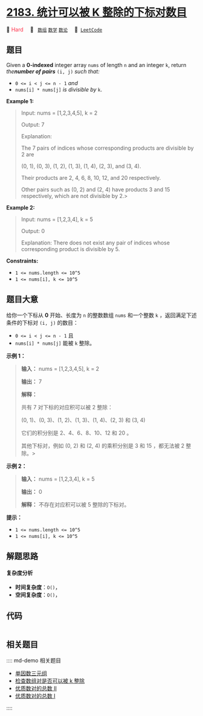 # [2183. 统计可以被 K 整除的下标对数目](https://leetcode.com/problems/count-array-pairs-divisible-by-k)

🔴 <font color=#ff334b>Hard</font>&emsp; 🔖&ensp; [`数组`](/leetcode/outline/tag/array.md) [`数学`](/leetcode/outline/tag/math.md) [`数论`](/leetcode/outline/tag/number-theory.md)&emsp; 🔗&ensp;[`LeetCode`](https://leetcode.com/problems/count-array-pairs-divisible-by-k)


## 题目

Given a **0-indexed** integer array `nums` of length `n` and an integer `k`,
return _the**number of pairs**_ `(i, j)` _such that:_

  * `0 <= i < j <= n - 1` _and_
  * `nums[i] * nums[j]` _is divisible by_ `k`.



**Example 1:**

> Input: nums = [1,2,3,4,5], k = 2
> 
> Output: 7
> 
> Explanation: 
> 
> The 7 pairs of indices whose corresponding products are divisible by 2 are
> 
> (0, 1), (0, 3), (1, 2), (1, 3), (1, 4), (2, 3), and (3, 4).
> 
> Their products are 2, 4, 6, 8, 10, 12, and 20 respectively.
> 
> Other pairs such as (0, 2) and (2, 4) have products 3 and 15 respectively, which are not divisible by 2.> 
> 

**Example 2:**

> Input: nums = [1,2,3,4], k = 5
> 
> Output: 0
> 
> Explanation: There does not exist any pair of indices whose corresponding product is divisible by 5.

**Constraints:**

  * `1 <= nums.length <= 10^5`
  * `1 <= nums[i], k <= 10^5`


## 题目大意

给你一个下标从 **0** 开始、长度为 `n` 的整数数组 `nums` 和一个整数 `k` ，返回满足下述条件的下标对 `(i, j)` 的数目：

  * `0 <= i < j <= n - 1` 且
  * `nums[i] * nums[j]` 能被 `k` 整除。



**示例 1：**

> 
> 
> 
> 
> 
> **输入：** nums = [1,2,3,4,5], k = 2
> 
> **输出：** 7
> 
> **解释：**
> 
> 共有 7 对下标的对应积可以被 2 整除：
> 
> (0, 1)、(0, 3)、(1, 2)、(1, 3)、(1, 4)、(2, 3) 和 (3, 4)
> 
> 它们的积分别是 2、4、6、8、10、12 和 20 。
> 
> 其他下标对，例如 (0, 2) 和 (2, 4) 的乘积分别是 3 和 15 ，都无法被 2 整除。> 
> 
> 
> 

**示例 2：**

> 
> 
> 
> 
> 
> **输入：** nums = [1,2,3,4], k = 5
> 
> **输出：** 0
> 
> **解释：** 不存在对应积可以被 5 整除的下标对。
> 
> 



**提示：**

  * `1 <= nums.length <= 10^5`
  * `1 <= nums[i], k <= 10^5`


## 解题思路

#### 复杂度分析

- **时间复杂度**：`O()`，
- **空间复杂度**：`O()`，

## 代码

```javascript

```

## 相关题目

:::: md-demo 相关题目
- [单因数三元组](https://leetcode.com/problems/number-of-single-divisor-triplets)
- [检查数组对是否可以被 k 整除](https://leetcode.com/problems/check-if-array-pairs-are-divisible-by-k)
- [优质数对的总数 II](https://leetcode.com/problems/find-the-number-of-good-pairs-ii)
- [优质数对的总数 I](https://leetcode.com/problems/find-the-number-of-good-pairs-i)

::::
